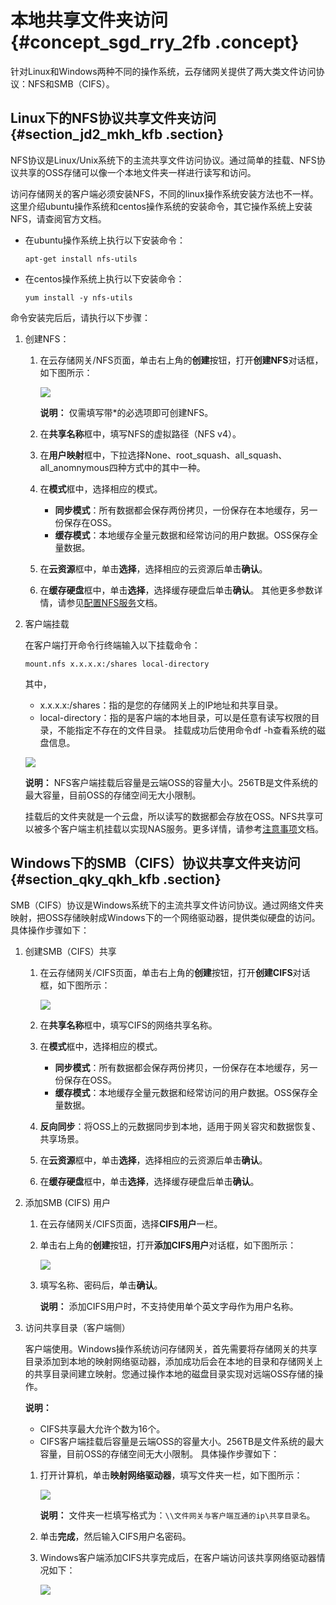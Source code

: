 # 本地共享文件夹访问 {#concept_sgd_rry_2fb .concept}

针对Linux和Windows两种不同的操作系统，云存储网关提供了两大类文件访问协议：NFS和SMB（CIFS）。

## Linux下的NFS协议共享文件夹访问 {#section_jd2_mkh_kfb .section}

NFS协议是Linux/Unix系统下的主流共享文件访问协议。通过简单的挂载、NFS协议共享的OSS存储可以像一个本地文件夹一样进行读写和访问。

访问存储网关的客户端必须安装NFS，不同的linux操作系统安装方法也不一样。这里介绍ubuntu操作系统和centos操作系统的安装命令，其它操作系统上安装NFS，请查阅官方文档。

-   在ubuntu操作系统上执行以下安装命令：

    ```
    apt-get install nfs-utils
    ```

-   在centos操作系统上执行以下安装命令：

    ```
    yum install -y nfs-utils
    ```


命令安装完后后，请执行以下步骤：

1.  创建NFS：

    1.  在云存储网关/NFS页面，单击右上角的**创建**按钮，打开**创建NFS**对话框，如下图所示：

        ![](http://static-aliyun-doc.oss-cn-hangzhou.aliyuncs.com/assets/img/21681/153905561412427_zh-CN.png)

        **说明：** 仅需填写带\*的必选项即可创建NFS。

    2.  在**共享名称**框中，填写NFS的虚拟路径（NFS v4）。
    3.  在**用户映射**框中，下拉选择None、root\_squash、all\_squash、all\_anomnymous四种方式中的其中一种。
    4.  在**模式**框中，选择相应的模式。
        -   **同步模式**：所有数据都会保存两份拷贝，一份保存在本地缓存，另一份保存在OSS。
        -   **缓存模式**：本地缓存全量元数据和经常访问的用户数据。OSS保存全量数据。
    5.  在**云资源**框中，单击**选择**，选择相应的云资源后单击**确认**。
    6.  在**缓存硬盘**框中，单击**选择**，选择缓存硬盘后单击**确认**。
    其他更多参数详情，请参见[配置NFS服务](https://help.aliyun.com/document_detail/87414.html)文档。

2.  客户端挂载

    在客户端打开命令行终端输入以下挂载命令：

    ```
    mount.nfs x.x.x.x:/shares local-directory
    ```

    其中，

    -   x.x.x.x:/shares：指的是您的存储网关上的IP地址和共享目录。
    -   local-directory：指的是客户端的本地目录，可以是任意有读写权限的目录，不能指定不存在的文件目录。
    挂载成功后使用命令df -h查看系统的磁盘信息。

    ![](http://static-aliyun-doc.oss-cn-hangzhou.aliyuncs.com/assets/img/21681/153905561412428_zh-CN.png)

    **说明：** NFS客户端挂载后容量是云端OSS的容量大小。256TB是文件系统的最大容量，目前OSS的存储空间无大小限制。

    挂载后的文件夹就是一个云盘，所以读写的数据都会存放在OSS。NFS共享可以被多个客户端主机挂载以实现NAS服务。更多详情，请参考[注意事项](https://help.aliyun.com/document_detail/87416.html)文档。


## Windows下的SMB（CIFS）协议共享文件夹访问 {#section_qky_qkh_kfb .section}

SMB（CIFS）协议是Windows系统下的主流共享文件访问协议。通过网络文件夹映射，把OSS存储映射成Windows下的一个网络驱动器，提供类似硬盘的访问。具体操作步骤如下：

1.  创建SMB（CIFS）共享
    1.  在云存储网关/CIFS页面，单击右上角的**创建**按钮，打开**创建CIFS**对话框，如下图所示：

        ![](http://static-aliyun-doc.oss-cn-hangzhou.aliyuncs.com/assets/img/21681/153905561412429_zh-CN.png)

    2.  在**共享名称**框中，填写CIFS的网络共享名称。
    3.  在**模式**框中，选择相应的模式。
        -   **同步模式**：所有数据都会保存两份拷贝，一份保存在本地缓存，另一份保存在OSS。
        -   **缓存模式**：本地缓存全量元数据和经常访问的用户数据。OSS保存全量数据。
    4.  **反向同步**：将OSS上的元数据同步到本地，适用于网关容灾和数据恢复、共享场景。
    5.  在**云资源**框中，单击**选择**，选择相应的云资源后单击**确认**。
    6.  在**缓存硬盘**框中，单击**选择**，选择缓存硬盘后单击**确认**。
2.  添加SMB \(CIFS\) 用户
    1.  在云存储网关/CIFS页面，选择**CIFS用户**一栏。
    2.  单击右上角的**创建**按钮，打开**添加CIFS用户**对话框，如下图所示：

        ![](http://static-aliyun-doc.oss-cn-hangzhou.aliyuncs.com/assets/img/21681/153905561412432_zh-CN.png)

    3.  填写名称、密码后，单击**确认**。

        **说明：** 添加CIFS用户时，不支持使用单个英文字母作为用户名称。

3.  访问共享目录（客户端侧）

    客户端使用。Windows操作系统访问存储网关，首先需要将存储网关的共享目录添加到本地的映射网络驱动器，添加成功后会在本地的目录和存储网关上的共享目录间建立映射。您通过操作本地的磁盘目录实现对远端OSS存储的操作。

    **说明：** 

    -   CIFS共享最大允许个数为16个。
    -   CIFS客户端挂载后容量是云端OSS的容量大小。256TB是文件系统的最大容量，目前OSS的存储空间无大小限制。
    具体操作步骤如下：

    1.  打开计算机，单击**映射网络驱动器**，填写文件夹一栏，如下图所示：

        ![](http://static-aliyun-doc.oss-cn-hangzhou.aliyuncs.com/assets/img/21681/153905561412435_zh-CN.png)

        **说明：** 文件夹一栏填写格式为：`\\文件网关与客户端互通的ip\共享目录名`。

    2.  单击**完成**，然后输入CIFS用户名密码。
    3.  Windows客户端添加CIFS共享完成后，在客户端访问该共享网络驱动器情况如下：

        ![](http://static-aliyun-doc.oss-cn-hangzhou.aliyuncs.com/assets/img/21681/153905561512436_zh-CN.png)



